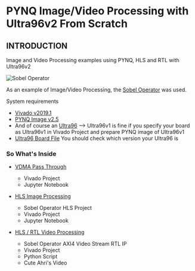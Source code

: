 # PYNQ Image/Video Processing with Ultra96v2 From Scratch

## INTRODUCTION

Image and Video Processing examples using PYNQ, HLS and RTL with Ultra96v2

![Sobel Operator](/used_images/sobel_edge.png)

As an example of Image/Video Processing, the [Sobel Operator](https://en.wikipedia.org/wiki/Sobel_operator "Sobel Operator") was used.

System requirements
-  [Vivado v2019.1](https://www.xilinx.com/support/download/index.html/content/xilinx/en/downloadNav/vivado-design-tools/2019-1.html "Vivado")
-  [PYNQ Image v2.5](http://www.pynq.io/board.html "PYNQ")
- And of course an [Ultra96](http://zedboard.org/product/ultra96 "Ultra96") --> Ultra96v1 is fine if you specify your board as Ultra96v1 in Vivado Project and prepare PYNQ image of Ultra96v1
- [Ultra96 Board File](https://github.com/Avnet/bdf "Ultra96 Board File") You should check which version your Ultra96 is

### So What's Inside

- [VDMA Pass Through](1.VDMA_PASS_THROUGH "VDMA PASS THROUGH")
  - Vivado Project
  - Jupyter Notebook
  
- [HLS Image Processing](2.HLS_IMAGE_PROCESSING "HLS IMAGE PROCESSING")
  - Sobel Operator HLS Project
  - Vivado Project
  - Jupyter Notebook

- [HLS / RTL Video Processing](3.HLS_RTL_VIDEO_PROCESSING "HLS RTL VIDEO PROCESSING")
  - Sobel Operator AXI4 Video Stream RTL IP
  - Vivado Project
  - Python Script
  - Cute Ahri's Video